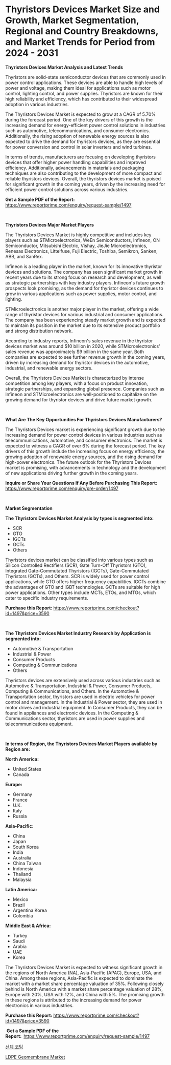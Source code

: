 <p><h1>Thyristors Devices Market Size and Growth, Market Segmentation, Regional and Country Breakdowns, and Market Trends for Period from 2024 -  2031</h1></p><p><strong>Thyristors Devices Market Analysis and Latest Trends</strong></p>
<p><p>Thyristors are solid-state semiconductor devices that are commonly used in power control applications. These devices are able to handle high levels of power and voltage, making them ideal for applications such as motor control, lighting control, and power supplies. Thyristors are known for their high reliability and efficiency, which has contributed to their widespread adoption in various industries.</p><p>The Thyristors Devices Market is expected to grow at a CAGR of 5.70% during the forecast period. One of the key drivers of this growth is the increasing demand for energy-efficient power control solutions in industries such as automotive, telecommunications, and consumer electronics. Additionally, the rising adoption of renewable energy sources is also expected to drive the demand for thyristors devices, as they are essential for power conversion and control in solar inverters and wind turbines.</p><p>In terms of trends, manufacturers are focusing on developing thyristors devices that offer higher power handling capabilities and improved efficiency. Additionally, advancements in materials and packaging techniques are also contributing to the development of more compact and reliable thyristors devices. Overall, the thyristors devices market is poised for significant growth in the coming years, driven by the increasing need for efficient power control solutions across various industries.</p></p>
<p><strong>Get a Sample PDF of the Report:&nbsp;</strong> <a href="https://www.reportprime.com/enquiry/request-sample/1497">https://www.reportprime.com/enquiry/request-sample/1497</a></p>
<p>&nbsp;</p>
<p><strong>Thyristors Devices Major Market Players</strong></p>
<p><p>The Thyristors Devices Market is highly competitive and includes key players such as STMicroelectronics, WeEn Semiconductors, Infineon, ON Semiconductor, Mitsubishi Electric, Vishay, JieJie Microelectronics, Renesas Electronics, Littelfuse, Fuji Electric, Toshiba, Semikron, Sanken, ABB, and SanRex.</p><p>Infineon is a leading player in the market, known for its innovative thyristor devices and solutions. The company has seen significant market growth in recent years due to its strong focus on research and development, as well as strategic partnerships with key industry players. Infineon's future growth prospects look promising, as the demand for thyristor devices continues to grow in various applications such as power supplies, motor control, and lighting.</p><p>STMicroelectronics is another major player in the market, offering a wide range of thyristor devices for various industrial and consumer applications. The company has been experiencing steady market growth and is expected to maintain its position in the market due to its extensive product portfolio and strong distribution network.</p><p>According to industry reports, Infineon's sales revenue in the thyristor devices market was around $10 billion in 2020, while STMicroelectronics' sales revenue was approximately $9 billion in the same year. Both companies are expected to see further revenue growth in the coming years, driven by increasing demand for thyristor devices in the automotive, industrial, and renewable energy sectors.</p><p>Overall, the Thyristors Devices Market is characterized by intense competition among key players, with a focus on product innovation, strategic partnerships, and expanding global presence. Companies such as Infineon and STMicroelectronics are well-positioned to capitalize on the growing demand for thyristor devices and drive future market growth.</p></p>
<p>&nbsp;</p>
<p><strong>What Are The Key Opportunities For Thyristors Devices Manufacturers?</strong></p>
<p><p>The Thyristors Devices market is experiencing significant growth due to the increasing demand for power control devices in various industries such as telecommunications, automotive, and consumer electronics. The market is expected to witness a CAGR of over 6% during the forecast period. The key drivers of this growth include the increasing focus on energy efficiency, the growing adoption of renewable energy sources, and the rising demand for high-power electronics. The future outlook for the Thyristors Devices market is promising, with advancements in technology and the development of new applications driving further growth in the coming years.</p></p>
<p><strong>Inquire or Share Your Questions If Any Before Purchasing This Report:</strong> <a href="https://www.reportprime.com/enquiry/pre-order/1497">https://www.reportprime.com/enquiry/pre-order/1497</a></p>
<p>&nbsp;</p>
<p><strong>Market Segmentation</strong></p>
<p><strong>The Thyristors Devices Market Analysis by types is segmented into:</strong></p>
<p><ul><li>SCR</li><li>GTO</li><li>IGCTs</li><li>GCTs</li><li>Others</li></ul></p>
<p><p>Thyristors devices market can be classified into various types such as Silicon Controlled Rectifiers (SCR), Gate Turn-Off Thyristors (GTO), Integrated Gate-Commutated Thyristors (IGCTs), Gate-Commutated Thyristors (GCTs), and Others. SCR is widely used for power control applications, while GTO offers higher frequency capabilities. IGCTs combine the advantages of GTO and IGBT technologies. GCTs are suitable for high power applications. Other types include MCTs, ETOs, and MTOs, which cater to specific industry requirements.</p></p>
<p><strong>Purchase this Report:&nbsp;</strong><a href="https://www.reportprime.com/checkout?id=1497&price=3590">https://www.reportprime.com/checkout?id=1497&price=3590</a></p>
<p>&nbsp;</p>
<p><strong>The Thyristors Devices Market Industry Research by Application is segmented into:</strong></p>
<p><ul><li>Automotive & Transportation</li><li>Industrial & Power</li><li>Consumer Products</li><li>Computing & Communications</li><li>Others</li></ul></p>
<p><p>Thyristors devices are extensively used across various industries such as Automotive & Transportation, Industrial & Power, Consumer Products, Computing & Communications, and Others. In the Automotive & Transportation sector, thyristors are used in electric vehicles for power control and management. In the Industrial & Power sector, they are used in motor drives and industrial equipment. In Consumer Products, they can be found in appliances and electronic devices. In the Computing & Communications sector, thyristors are used in power supplies and telecommunications equipment.</p></p>
<p>&nbsp;</p>
<p><strong>In terms of Region, the Thyristors Devices Market Players available by Region are:</strong></p>
<p>
    <p> <strong> North America: </strong>
        <ul>
            <li>United States</li>
            <li>Canada</li>
        </ul>
        </p> 
    <p> <strong> Europe: </strong>
        <ul>
            <li>Germany</li>
            <li>France</li>
            <li>U.K.</li>
            <li>Italy</li>
            <li>Russia</li>
        </ul>
        </p> 
    <p> <strong> Asia-Pacific: </strong>
        <ul>
            <li>China</li>
            <li>Japan</li>
            <li>South Korea</li>
            <li>India</li>
            <li>Australia</li>
            <li>China Taiwan</li>
            <li>Indonesia</li>
            <li>Thailand</li>
            <li>Malaysia</li>
        </ul>
        </p> 
    <p> <strong> Latin America: </strong>
        <ul>
            <li>Mexico</li>
            <li>Brazil</li>
            <li>Argentina Korea</li>
            <li>Colombia</li>
        </ul>
        </p> 
    <p> <strong> Middle East & Africa: </strong>
        <ul>
            <li>Turkey</li>
            <li>Saudi</li>
            <li>Arabia</li>
            <li>UAE</li>
            <li>Korea</li>
        </ul>
    </p>
    </p>
<p><p>The Thyristors Devices Market is expected to witness significant growth in the regions of North America (NA), Asia-Pacific (APAC), Europe, USA, and China. Among these regions, Asia-Pacific is expected to dominate the market with a market share percentage valuation of 35%. Following closely behind is North America with a market share percentage valuation of 28%, Europe with 20%, USA with 12%, and China with 5%. The promising growth in these regions is attributed to the increasing demand for power electronics in various industries.</p></p>
<p><strong>Purchase this Report: </strong><a href="https://www.reportprime.com/checkout?id=1497&price=3590">https://www.reportprime.com/checkout?id=1497&price=3590</a></p>
<p>&nbsp;<strong>Get a Sample PDF of the Report:&nbsp;&nbsp;</strong><a href="https://www.reportprime.com/enquiry/request-sample/1497">https://www.reportprime.com/enquiry/request-sample/1497</a></p>
<p><strong></strong></p>
<p><p><a href="https://github.com/oajzkywllm460/Market-Research-Report-List-1/blob/main/46129848803.md">선체 코팅</a></p><p><a href="https://skillful-vermicelli-b89.notion.site/LDPE-Geomembrane-Market-A-Comprehensive-Report-of-its-Market-Share-Growth-Trends-2024-2031-9c43ae517cf6421aa57c77bd3bb0928d">LDPE Geomembrane Market</a></p></p>